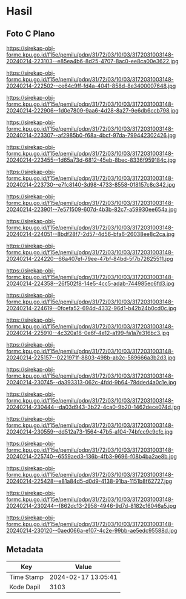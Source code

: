 # Hasil

## Foto C Plano

https://sirekap-obj-formc.kpu.go.id/f15e/pemilu/pdpr/31/72/03/10/03/3172031003148-20240214-223103--e85ea4b6-8d25-4707-8ac0-ee8ca00e3622.jpg

https://sirekap-obj-formc.kpu.go.id/f15e/pemilu/pdpr/31/72/03/10/03/3172031003148-20240214-222502--ce64c9ff-fd4a-4041-858d-8e3400007648.jpg

https://sirekap-obj-formc.kpu.go.id/f15e/pemilu/pdpr/31/72/03/10/03/3172031003148-20240214-222906--1d0e7809-9aa6-4d28-8a27-9e6db6ccb798.jpg

https://sirekap-obj-formc.kpu.go.id/f15e/pemilu/pdpr/31/72/03/10/03/3172031003148-20240214-223307--af2985b0-f68a-4bcf-97da-799442302426.jpg

https://sirekap-obj-formc.kpu.go.id/f15e/pemilu/pdpr/31/72/03/10/03/3172031003148-20240214-223455--1d65a73d-6812-45eb-8bec-8336f959184c.jpg

https://sirekap-obj-formc.kpu.go.id/f15e/pemilu/pdpr/31/72/03/10/03/3172031003148-20240214-223730--e7fc8140-3d98-4733-8558-018157c8c342.jpg

https://sirekap-obj-formc.kpu.go.id/f15e/pemilu/pdpr/31/72/03/10/03/3172031003148-20240214-223901--7e571509-607d-4b3b-82c7-a59930ee654a.jpg

https://sirekap-obj-formc.kpu.go.id/f15e/pemilu/pdpr/31/72/03/10/03/3172031003148-20240214-224051--8bdf28f7-2d57-4d56-bfa6-26038ee8c2ca.jpg

https://sirekap-obj-formc.kpu.go.id/f15e/pemilu/pdpr/31/72/03/10/03/3172031003148-20240214-224220--66a407ef-79ee-47bf-84bd-5f7b72625511.jpg

https://sirekap-obj-formc.kpu.go.id/f15e/pemilu/pdpr/31/72/03/10/03/3172031003148-20240214-224358--26f502f8-14e5-4cc5-adab-744985ec6fd3.jpg

https://sirekap-obj-formc.kpu.go.id/f15e/pemilu/pdpr/31/72/03/10/03/3172031003148-20240214-224619--0fcefa52-694d-4332-96d1-b42b24b0cd0c.jpg

https://sirekap-obj-formc.kpu.go.id/f15e/pemilu/pdpr/31/72/03/10/03/3172031003148-20240214-225910--4c320a18-0e6f-4e12-a199-fa1a7e316bc3.jpg

https://sirekap-obj-formc.kpu.go.id/f15e/pemilu/pdpr/31/72/03/10/03/3172031003148-20240214-225157--0221971f-8803-498b-ab2c-589666a3b2d3.jpg

https://sirekap-obj-formc.kpu.go.id/f15e/pemilu/pdpr/31/72/03/10/03/3172031003148-20240214-230745--da393313-062c-4fdd-9b64-78dded4a0c1e.jpg

https://sirekap-obj-formc.kpu.go.id/f15e/pemilu/pdpr/31/72/03/10/03/3172031003148-20240214-230444--da03d943-3b22-4ca0-9b20-1462dece074d.jpg

https://sirekap-obj-formc.kpu.go.id/f15e/pemilu/pdpr/31/72/03/10/03/3172031003148-20240214-230559--dd512a73-1564-47b5-a104-74bfcc9c9cfc.jpg

https://sirekap-obj-formc.kpu.go.id/f15e/pemilu/pdpr/31/72/03/10/03/3172031003148-20240214-225740--6559aed3-136b-4fb3-9696-f08b4ba2ae8b.jpg

https://sirekap-obj-formc.kpu.go.id/f15e/pemilu/pdpr/31/72/03/10/03/3172031003148-20240214-225428--e81a84d5-d0d9-4138-91ba-1151b8f62727.jpg

https://sirekap-obj-formc.kpu.go.id/f15e/pemilu/pdpr/31/72/03/10/03/3172031003148-20240214-230244--f862dc13-2958-4946-9d7d-8182c16046a5.jpg

https://sirekap-obj-formc.kpu.go.id/f15e/pemilu/pdpr/31/72/03/10/03/3172031003148-20240214-230120--0aed066a-e107-4c2e-99bb-ae5edc95588d.jpg


## Metadata

| Key        | Value               |
| ---------- | ------------------- |
| Time Stamp | 2024-02-17 13:05:41 |
| Kode Dapil | 3103                |



